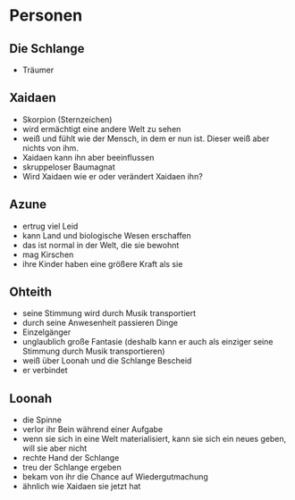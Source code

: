 Personen
=

Die Schlange
-

* Träumer

Xaidaen
-

* Skorpion (Sternzeichen)
* wird ermächtigt eine andere Welt zu sehen
* weiß und fühlt wie der Mensch, in dem er nun ist. Dieser weiß aber nichts von ihm.
* Xaidaen kann ihn aber beeinflussen
* skruppeloser Baumagnat
* Wird Xaidaen wie er oder verändert Xaidaen ihn?

Azune
-

* ertrug viel Leid
* kann Land und biologische Wesen erschaffen
* das ist normal in der Welt, die sie bewohnt
* mag Kirschen
* ihre Kinder haben eine größere Kraft als sie

Ohteith
-

* seine Stimmung wird durch Musik transportiert
* durch seine Anwesenheit passieren Dinge
* Einzelgänger
* unglaublich große Fantasie (deshalb kann er auch als einziger seine Stimmung durch Musik transportieren)
* weiß über Loonah und die Schlange Bescheid
* er verbindet

Loonah
-

* die Spinne
* verlor ihr Bein während einer Aufgabe
* wenn sie sich in eine Welt materialisiert, kann sie sich ein neues geben, will sie aber nicht
* rechte Hand der Schlange
* treu der Schlange ergeben
* bekam von ihr die Chance auf Wiedergutmachung
* ähnlich wie Xaidaen sie jetzt hat
